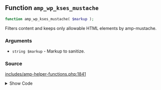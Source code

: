 ## Function `amp_wp_kses_mustache`

```php
function amp_wp_kses_mustache( $markup );
```

Filters content and keeps only allowable HTML elements by amp-mustache.

### Arguments

* `string $markup` - Markup to sanitize.

### Source

[includes/amp-helper-functions.php:1841](https://github.com/ampproject/amp-wp/blob/develop/includes/amp-helper-functions.php#L1841-L1844)

<details>
<summary>Show Code</summary>

```php
function amp_wp_kses_mustache( $markup ) {
	$amp_mustache_allowed_html_tags = [ 'strong', 'b', 'em', 'i', 'u', 's', 'small', 'mark', 'del', 'ins', 'sup', 'sub' ];
	return wp_kses( $markup, array_fill_keys( $amp_mustache_allowed_html_tags, [] ) );
}
```

</details>
